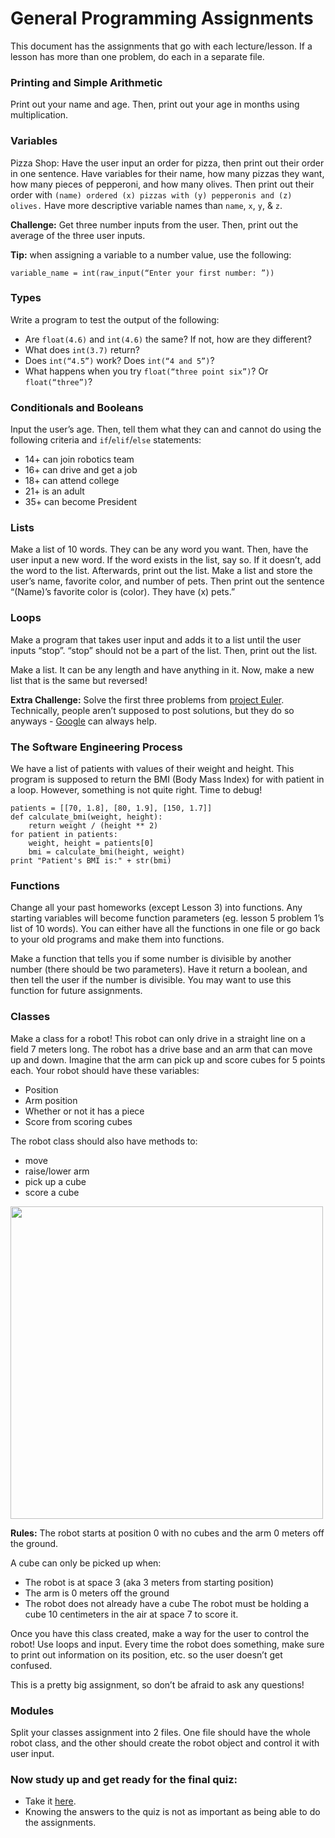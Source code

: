 # General Programming Assignments

This document has the assignments that go with each lecture/lesson. If a lesson has more than one problem, do each in a separate file.

### Printing and Simple Arithmetic
Print out your name and age. Then, print out your age in months using multiplication.

### Variables
Pizza Shop: Have the user input an order for pizza, then print out their order in one sentence. Have variables for their name, how many pizzas they want, how many pieces of pepperoni, and how many olives. Then print out their order with `(name) ordered (x) pizzas with (y) pepperonis and (z) olives.` Have more descriptive variable names than `name`, `x`, `y`, & `z`.

**Challenge:** Get three number inputs from the user. Then, print out the average of the three user inputs.

**Tip:** when assigning a variable to a number value, use the following:

    variable_name = int(raw_input(“Enter your first number: ”))

### Types
Write a program to test the output of the following:

 * Are `float(4.6)` and `int(4.6)` the same? If not, how are they different?
 * What does `int(3.7)` return?
 * Does `int(“4.5”)` work? Does `int(“4 and 5”)`?
 * What happens when you try `float(“three point six”)`? Or `float(“three”)`?

### Conditionals and Booleans
Input the user’s age. Then, tell them what they can and cannot do using the following criteria and `if`/`elif`/`else` statements:

 * 14+ can join robotics team
 * 16+ can drive and get a job
 * 18+ can attend college
 * 21+ is an adult
 * 35+ can become President

### Lists
Make a list of 10 words. They can be any word you want. Then, have the user input a new word. If the word exists in the list, say so. If it doesn’t, add the word to the list. Afterwards, print out the list.
Make a list and store the user’s name, favorite color, and number of pets. Then print out the sentence “(Name)’s favorite color is (color). They have (x) pets.”

### Loops
Make a program that takes user input and adds it to a list until the user inputs “stop”. “stop” should not be a part of the list. Then, print out the list.

Make a list. It can be any length and have anything in it. Now, make a new list that is the same but reversed!

**Extra Challenge:** Solve the first three problems from [project Euler](https://projecteuler.net/archives). Technically, people aren’t supposed to post solutions, but they do so anyways - [Google](https://www.google.com/) can always help.

### The Software Engineering Process
We have a list of patients with values of their weight and height. This program is supposed to return the BMI (Body Mass Index) for with patient in a loop. However, something is not quite right. Time to debug!

    patients = [[70, 1.8], [80, 1.9], [150, 1.7]]
    def calculate_bmi(weight, height):
        return weight / (height ** 2)
    for patient in patients:
        weight, height = patients[0]
        bmi = calculate_bmi(height, weight)
    print "Patient's BMI is:" + str(bmi)

### Functions
Change all your past homeworks (except Lesson 3) into functions. Any starting variables will become function parameters (eg. lesson 5 problem 1’s list of 10 words). You can either have all the functions in one file or go back to your old programs and make them into functions.

Make a function that tells you if some number is divisible by another number (there should be two parameters). Have it return a boolean, and then tell the user if the number is divisible. You may want to use this function for future assignments.

### Classes
Make a class for a robot! This robot can only drive in a straight line on a field 7 meters long. The robot has a drive base and an arm that can move up and down. Imagine that the arm can pick up and score cubes for 5 points each. Your robot should have these variables:

 * Position
 * Arm position
 * Whether or not it has a piece
 * Score from scoring cubes

The robot class should also have methods to:

 * move
 * raise/lower arm
 * pick up a cube
 * score a cube

<img src="https://nathansolomon1678.github.io/programmer-training/general/assignments/robot.png" width="500">

**Rules:** The robot starts at position 0 with no cubes and the arm 0 meters off the ground.

A cube can only be picked up when:

 * The robot is at space 3 (aka 3 meters from starting position)
 * The arm is 0 meters off the ground
 * The robot does not already have a cube
The robot must be holding a cube 10 centimeters in the air at space 7 to score it.

Once you have this class created, make a way for the user to control the robot! Use loops and input. Every time the robot does something, make sure to print out information on its position, etc. so the user doesn’t get confused.

This is a pretty big assignment, so don’t be afraid to ask any questions!

### Modules
Split your classes assignment into 2 files. One file should have the whole robot class, and the other should create the robot object and control it with user input.

### Now study up and get ready for the final quiz:
* Take it [here](https://docs.google.com/forms/d/e/1FAIpQLSesqDGqFUZuw9X8RcaLPB65NE911XQbtvdnTrvrlagUg0QwRw/viewform).
* Knowing the answers to the quiz is not as important as being able to do the assignments.
